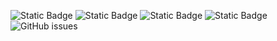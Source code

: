 ![Static Badge](https://img.shields.io/badge/blacklists-60-000000) ![Static Badge](https://img.shields.io/badge/blacklisted-2926359-cc0000) ![Static Badge](https://img.shields.io/badge/whitelisted-2244-00CC00) ![Static Badge](https://img.shields.io/badge/streaming_blacklist-28107-000000) ![GitHub issues](https://img.shields.io/github/issues/fabriziosalmi/blacklists)
